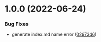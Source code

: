 # 1.0.0 (2022-06-24)


### Bug Fixes

* generate index.md name error ([02973d6](https://github.com/wfe-templates/vitepress/commit/02973d629d00bb6ad139e9e1c9279677a08cd6c8))
